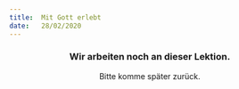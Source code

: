 ```yaml
---
title:  Mit Gott erlebt
date:   28/02/2020
---
```


### <center>Wir arbeiten noch an dieser Lektion.</center>
<center>Bitte komme später zurück.</center>